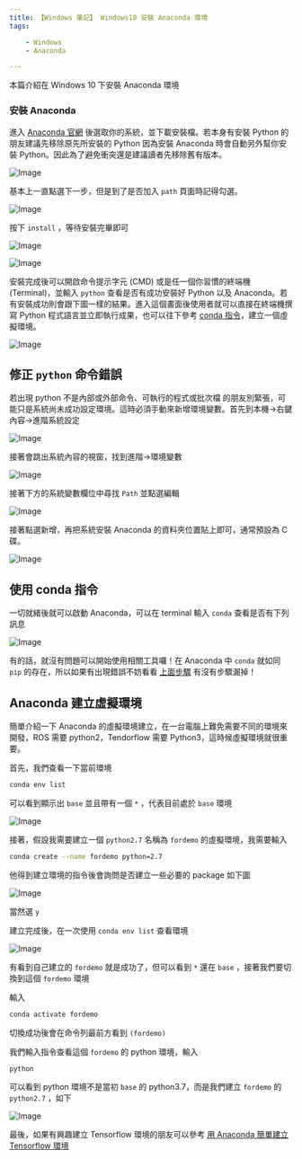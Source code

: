 ```yaml
---
title: 【Windows 筆記】 Windows10 安裝 Anaconda 環境
tags:

    - Windows
    - Anaconda

---
```

本篇介紹在 Windows 10 下安裝 Anaconda 環境

### 安裝 Anaconda

進入 [Anaconda 官網](https://www.anaconda.com/products/individual) 後選取你的系統，並下載安裝檔。若本身有安裝 Python 的朋友建議先移除原先所安裝的 Python 因為安裝 Anaconda 時會自動另外幫你安裝 Python。因此為了避免衝突還是建議讀者先移除舊有版本。

![Image](https://i.imgur.com/J3Yb1kv.png)

基本上一直點選下一步，但是到了是否加入 `path` 頁面時記得勾選。

![Image](https://i.imgur.com/xsqGWSq.png)

按下 `install` ，等待安裝完畢即可

![Image](https://i.imgur.com/GdUJOcM.png)

![Image](https://i.imgur.com/vTOrXd9.png)

安裝完成後可以開啟命令提示字元 (CMD) 或是任一個你習慣的終端機 (Terminal)，並輸入 `python` 查看是否有成功安裝好 Python 以及 Anaconda。若有安裝成功則會跟下圖一樣的結果。進入這個畫面後使用者就可以直接在終端機撰寫 Python 程式語言並立即執行成果，也可以往下參考 [conda 指令](#%e4%bd%bf%e7%94%a8-conda-%e6%8c%87%e4%bb%a4)，建立一個虛擬環境。

![Image](https://i.imgur.com/Y86qfaY.png)

## 修正 `python` 命令錯誤

若出現 python 不是內部或外部命令、可執行的程式或批次檔 的朋友別緊張，可能只是系統尚未成功設定環境。這時必須手動來新增環境變數。首先到本機->右鍵內容->進階系統設定

![Image](https://i.imgur.com/MpN5cdn.png)

接著會跳出系統內容的視窗，找到進階->環境變數

![Image](https://i.imgur.com/4rS3uax.png)

接著下方的系統變數欄位中尋找 `Path` 並點選編輯

![Image](https://i.imgur.com/RQk4RCq.png)

接著點選新增，再把系統安裝 Anaconda 的資料夾位置貼上即可，通常預設為 C 碟。

![Image](https://i.imgur.com/ASFMXg4.png)

## 使用 conda 指令

一切就緒後就可以啟動 Anaconda，可以在 terminal 輸入 `conda` 查看是否有下列訊息

![Image](https://i.imgur.com/Udn6ZVY.png)

有的話，就沒有問題可以開始使用相關工具囉！在 Anaconda 中 `conda` 就如同 `pip` 的存在，所以如果有出現錯誤不妨看看 [上面步驟](#%e5%ae%89%e8%a3%9d-anaconda) 有沒有步驟漏掉！

## Anaconda 建立虛擬環境

簡單介紹一下 Anaconda 的虛擬環境建立，在一台電腦上難免需要不同的環境來開發，ROS 需要 python2，Tendorflow 需要 Python3，這時候虛擬環境就很重要。

首先，我們查看一下當前環境

``` bash
conda env list
```

可以看到顯示出 `base` 並且帶有一個 `*` ，代表目前處於 `base` 環境

![Image](https://i.imgur.com/Aunxw2d.png)

接著，假設我需要建立一個 `python2.7` 名稱為 `fordemo` 的虛擬環境，我需要輸入

``` bash
conda create --name fordemo python=2.7
```

他得到建立環境的指令後會詢問是否建立一些必要的 package 如下圖

![Image](https://i.imgur.com/gtrNJoI.png)

當然選 `y`

建立完成後，在一次使用 `conda env list` 查看環境

![Image](https://i.imgur.com/dJj4H26.png)

有看到自己建立的 `fordemo` 就是成功了，但可以看到 `*` 還在 `base` ，接著我們要切換到這個 `fordemo` 環境

輸入

``` bash
conda activate fordemo
```

切換成功後會在命令列最前方看到 `(fordemo)`

我們輸入指令查看這個 `fordemo` 的 python 環境，輸入

``` bash
python
```

可以看到 python 環境不是當初 `base` 的 python3.7，而是我們建立 `fordemo` 的 `python2.7` ，如下

![Image](https://i.imgur.com/gVC45qG.png)

最後，如果有興趣建立 Tensorflow 環境的朋友可以參考 [用 Anaconda 簡單建立 Tensorflow 環境](https://joechang0113.github.io/2019/11/01/Windows-build-tensorflow.html)
